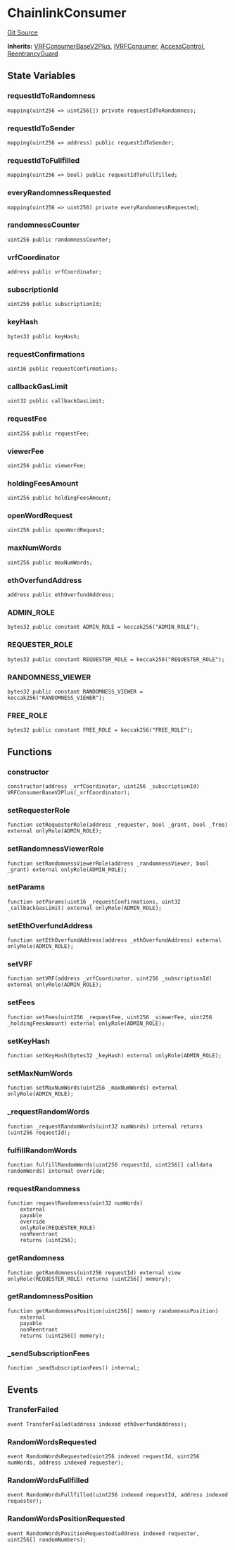 # ChainlinkConsumer
[Git Source](https://github.com//Team3dVidyaGames/Contracts/blob/512679cdbe8ba50bfb5d75e26f1d9d30bbebcba4/src/contracts/randomness/ChainlinkConsumer.sol)

**Inherits:**
[VRFConsumerBaseV2Plus](/src/contracts/flattened/flattened_ChainlinkConsumer.sol/abstract.VRFConsumerBaseV2Plus.md), [IVRFConsumer](/src/contracts/flattened/flattened_ChainlinkConsumer.sol/interface.IVRFConsumer.md), [AccessControl](/src/contracts/flattened/flattened_ChainlinkConsumer.sol/abstract.AccessControl.md), [ReentrancyGuard](/src/contracts/flattened/flattened_ChainlinkConsumer.sol/abstract.ReentrancyGuard.md)


## State Variables
### requestIdToRandomness

```solidity
mapping(uint256 => uint256[]) private requestIdToRandomness;
```


### requestIdToSender

```solidity
mapping(uint256 => address) public requestIdToSender;
```


### requestIdToFullfilled

```solidity
mapping(uint256 => bool) public requestIdToFullfilled;
```


### everyRandomnessRequested

```solidity
mapping(uint256 => uint256) private everyRandomnessRequested;
```


### randomnessCounter

```solidity
uint256 public randomnessCounter;
```


### vrfCoordinator

```solidity
address public vrfCoordinator;
```


### subscriptionId

```solidity
uint256 public subscriptionId;
```


### keyHash

```solidity
bytes32 public keyHash;
```


### requestConfirmations

```solidity
uint16 public requestConfirmations;
```


### callbackGasLimit

```solidity
uint32 public callbackGasLimit;
```


### requestFee

```solidity
uint256 public requestFee;
```


### viewerFee

```solidity
uint256 public viewerFee;
```


### holdingFeesAmount

```solidity
uint256 public holdingFeesAmount;
```


### openWordRequest

```solidity
uint256 public openWordRequest;
```


### maxNumWords

```solidity
uint256 public maxNumWords;
```


### ethOverfundAddress

```solidity
address public ethOverfundAddress;
```


### ADMIN_ROLE

```solidity
bytes32 public constant ADMIN_ROLE = keccak256("ADMIN_ROLE");
```


### REQUESTER_ROLE

```solidity
bytes32 public constant REQUESTER_ROLE = keccak256("REQUESTER_ROLE");
```


### RANDOMNESS_VIEWER

```solidity
bytes32 public constant RANDOMNESS_VIEWER = keccak256("RANDOMNESS_VIEWER");
```


### FREE_ROLE

```solidity
bytes32 public constant FREE_ROLE = keccak256("FREE_ROLE");
```


## Functions
### constructor


```solidity
constructor(address _vrfCoordinator, uint256 _subscriptionId) VRFConsumerBaseV2Plus(_vrfCoordinator);
```

### setRequesterRole


```solidity
function setRequesterRole(address _requester, bool _grant, bool _free) external onlyRole(ADMIN_ROLE);
```

### setRandomnessViewerRole


```solidity
function setRandomnessViewerRole(address _randomnessViewer, bool _grant) external onlyRole(ADMIN_ROLE);
```

### setParams


```solidity
function setParams(uint16 _requestConfirmations, uint32 _callbackGasLimit) external onlyRole(ADMIN_ROLE);
```

### setEthOverfundAddress


```solidity
function setEthOverfundAddress(address _ethOverfundAddress) external onlyRole(ADMIN_ROLE);
```

### setVRF


```solidity
function setVRF(address _vrfCoordinator, uint256 _subscriptionId) external onlyRole(ADMIN_ROLE);
```

### setFees


```solidity
function setFees(uint256 _requestFee, uint256 _viewerFee, uint256 _holdingFeesAmount) external onlyRole(ADMIN_ROLE);
```

### setKeyHash


```solidity
function setKeyHash(bytes32 _keyHash) external onlyRole(ADMIN_ROLE);
```

### setMaxNumWords


```solidity
function setMaxNumWords(uint256 _maxNumWords) external onlyRole(ADMIN_ROLE);
```

### _requestRandomWords


```solidity
function _requestRandomWords(uint32 numWords) internal returns (uint256 requestId);
```

### fulfillRandomWords


```solidity
function fulfillRandomWords(uint256 requestId, uint256[] calldata randomWords) internal override;
```

### requestRandomness


```solidity
function requestRandomness(uint32 numWords)
    external
    payable
    override
    onlyRole(REQUESTER_ROLE)
    nonReentrant
    returns (uint256);
```

### getRandomness


```solidity
function getRandomness(uint256 requestId) external view onlyRole(REQUESTER_ROLE) returns (uint256[] memory);
```

### getRandomnessPosition


```solidity
function getRandomnessPosition(uint256[] memory randomnessPosition)
    external
    payable
    nonReentrant
    returns (uint256[] memory);
```

### _sendSubscriptionFees


```solidity
function _sendSubscriptionFees() internal;
```

## Events
### TransferFailed

```solidity
event TransferFailed(address indexed ethOverfundAddress);
```

### RandomWordsRequested

```solidity
event RandomWordsRequested(uint256 indexed requestId, uint256 numWords, address indexed requester);
```

### RandomWordsFullfilled

```solidity
event RandomWordsFullfilled(uint256 indexed requestId, address indexed requester);
```

### RandomWordsPositionRequested

```solidity
event RandomWordsPositionRequested(address indexed requester, uint256[] randomNumbers);
```

